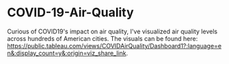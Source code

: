 # COVID-19-Air-Quality

Curious of COVID19's impact on air quality, I've visualized air quality levels across hundreds of American cities. The visuals can be found here: https://public.tableau.com/views/COVIDAirQuality/Dashboard1?:language=en&:display_count=y&:origin=viz_share_link.





